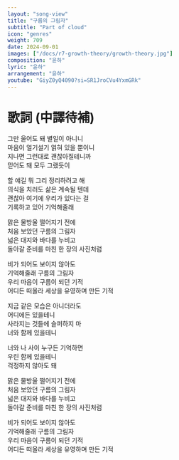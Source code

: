 ```yaml
---
layout: "song-view"
title: "구름의 그림자"
subtitle: "Part of cloud"
icon: "genres"
weight: 709
date: 2024-09-01
images: ["/docs/r7-growth-theory/growth-theory.jpg"]
composition: "윤하"
lyric: "윤하"
arrangement: "윤하"
youtube: "GiyZ0yQ4090?si=SR1JroCVu4YxmGRk"
---
```


# 歌詞 (中譯待補)

그만 울어도 돼 별일이 아니니  
마음이 얼기설기 얽혀 있을 뿐이니  
지나면 그런대로 괜찮아질테니까  
믿어도 돼 모두 그랬듯이  

할 얘길 뭐 그리 정리하려고 해  
의식을 치러도 삶은 계속될 텐데  
괜찮아 여기에 우리가 있다는 걸  
기록하고 있어 기억해줄래  

맑은 물방울 떨어지기 전에  
처음 보았던 구름의 그림자  
넓은 대지와 바다를 누비고  
돌아갈 준비를 마친 한 장의 사진처럼  

비가 되어도 보이지 않아도  
기억해줄래 구름의 그림자  
우리 마음이 구름이 되던 기적  
어디든 떠올라 세상을 유영하며 만든 기적  

지금 같은 모습은 아니더라도  
어디에든 있을테니  
사라지는 것들에 슬퍼하지 마  
너와 함께 있을테니  

너와 나 사이 누구든 기억하면  
우린 함께 있을테니  
걱정하지 않아도 돼  

맑은 물방울 떨어지기 전에  
처음 보았던 구름의 그림자  
넓은 대지와 바다를 누비고  
돌아갈 준비를 마친 한 장의 사진처럼  

비가 되어도 보이지 않아도  
기억해줄래 구름의 그림자  
우리 마음이 구름이 되던 기적  
어디든 떠올라 세상을 유영하며 만든 기적  
